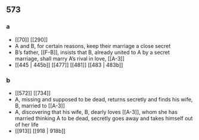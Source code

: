 ## 573
### a
- [[70]] [[290]] 
- A and B, for certain reasons, keep their marriage a close secret
- B’s father, [[F-B]], insists that B, already united to A by a secret marriage, shall marry A’s rival in love, [[A-3]]
- [[445 | 445b]] [[477]] [[481]] [[483 | 483b]] 

### b
- [[572]] [[734]] 
- A, missing and supposed to be dead, returns secretly and finds his wife, B, married to [[A-3]]
- A, discovering that his wife, B, dearly loves [[A-3]], whom she has married thinking A to be dead, secretly goes away and takes himself out of her life
- [[913]] [[918 | 918b]] 

